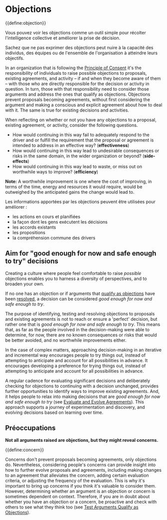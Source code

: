 # Objections

{{define:objection}}

Vous pouvez voir les objections comme un outil simple pour récolter l'intelligence collective et améliorer la prise de décision.

Sachez que ne pas exprimer des objections peut nuire à la capacité des individus, des équipes ou de l'ensemble de l'organisation à atteindre leurs objectifs.

In an organization that is following the [Principle of Consent](section:principle-consent) it's the responsibility of individuals to raise possible objections to proposals, existing agreements, and activity – if and when they become aware of them – with those who are directly responsible for the decision or activity in question. In turn, those with that responsibility need to consider those arguments and address the ones that qualify as objections. Objections prevent proposals becoming agreements, without first considering the argument and making a conscious and explicit agreement about how to deal with it. The same is true for existing decisions and activities.

When reflecting on whether or not you have any objections to a proposal, existing agreement, or activity, consider the following questions.

-   How would continuing in this way fail to adequately respond to the driver and or fulfill the requirement that the proposal or agreement is intended to address in an effective way? (**effectiveness**)
-   How would continuing in this way lead to undesirable consequences or risks in the same domain, in the wider organization or beyond? (**side-effects**)
-   How would continuing in this way lead to waste, or miss out on worthwhile ways to improve? (**efficiency**)

**Note:** A worthwhile improvement is one where the cost of improving, in terms of the time, energy and resources it would require, would be outweighed by the anticipated gains the change would lead to.

Les informations apportées par les objections peuvent être utilisées pour améliorer :

-   les actions en cours et planifiées
-   la façon dont les gens exécutent les décisions
-   les accords existants
-   les propositions
-   la compréhension commune des drivers


## Aim for "good enough for now and safe enough to try" decisions

Creating a culture where people feel comfortable to raise _possible_ objections enables you to harness a diversity of perspectives, and to broaden your own.

If no one has an objection or if arguments that [qualify as objections](section:test-arguments-qualify-as-objections) have been [resolved](section:resolve-objections), a decision can be considered _good enough for now and safe enough to try_.

The purpose of identifying, testing and resolving objections to proposals and existing agreements is not to reach or ensure a 'perfect' decision, but rather one that is _good enough for now and safe enough to try_. This means that, as far as the people involved in the decision-making were able to determine, for now, there are no known consequences or risks that would be better avoided, and no worthwhile improvements either.

In the case of complex matters, approaching decision-making in an iterative and incremental way encourages people to try things out, instead of attempting to anticipate and account for all possibilities in advance. It encourages developing a preference for trying things out, instead of attempting to anticipate and account for all possibilities in advance.

A regular cadence for evaluating significant decisions and deliberately checking for objections to continuing with a decision unchanged, provides further opportunities to identify ways to improve existing agreements. And, it helps people to relax into making decisions that are _good enough for now and safe enough to try_ (see [Evaluate and Evolve Agreements](section:evaluate-and-evolve-agreements)). This approach supports a journey of experimentation and discovery, and evolving decisions based on learning over time.


## Préoccupations

**Not all arguments raised are objections, but they might reveal concerns.**

{{define:concern}}

Concerns don't prevent proposals becoming agreements, only objections do. Nevertheless, considering people's concerns can provide insight into how to further evolve proposals and agreements, including making changes to an agreement that alleviates the concern, adding certain evaluation criteria, or adjusting the frequency of the evaluation. This is why it's important to bring up concerns if you think it's valuable to consider them. However, determining whether an argument is an objection or concern is sometimes dependent on context. Therefore, if you are in doubt about whether you have an objection or a concern, be proactive and check with others to see what they think too (see [Test Arguments Qualify as Objections](section:test-arguments-qualify-as-objections)).

